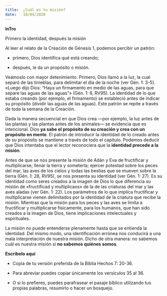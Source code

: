 ```yaml
---
title:  ¿Cuál es tu misión?
date:   18/04/2020
---
```


**inTro**

Primero la identidad, después la misión

Al leer el relato de la Creación de Génesis 1, podemos percibir un patrón:

- primero, Dios identifica qué está creando;

- después, le da un propósito o misión.

Veámoslo con mayor detenimiento. Primero, Dios llamó a la luz, la cual separó de las tinieblas, para delimitar el día de la noche (ver Gén. 1: 3-5). «Luego dijo Dios: “Haya un firmamento en medio de las aguas, para que separe las aguas de las aguas”» (Gén. 1: 6, RV95). La identidad de lo que estaba creando (por ejemplo, el firmamento) se estableció antes de indicar su propósito (dividir las aguas de las aguas). Este patrón se repite a través de toda la semana de la Creación.

Dada la manera secuencial en que Dios crea —por ejemplo, la luz antes de las plantas y las plantas antes de los animales— se evidencia que es intencional. Dios **ya sabe el propósito de su creación y crea con un propósito en mente**. El patrón de introducir la identidad de lo creado antes de su propósito se mantiene a través de todo el capítulo. Podemos deducir que Dios intentaba que el lector reconociera que la **identidad precede a la misión**.

Antes de que se nos presente la misión de Adán y Eva de fructificar y multiplicarse; llenar la tierra y someterla; ejercer potestad sobre los peces del mar, las aves de los cielos y todas las bestias que se mueven sobre la tierra (Gén. 1: 28, RV95), se nos presenta su identidad (ver Gén. 1: 27). Es su identidad como seres creados a la imagen de Dios lo que diferencia su misión de «fructificad y multiplicaos» de la de las criaturas del mar y las aves aladas (ver Gén. 1: 22). Los parámetros de lo que implica fructificar y multiplicarse vienen delimitados por la identidad de la criatura que recibe la misión. Mientras que la misión para los peces y las aves se limita a fructificar y multiplicarse físicamente, para los humanos, que han sido creados a la imagen de Dios, tiene implicaciones intelectuales y espirituales.

La misión no puede entenderse plenamente hasta que se entienda la identidad. Del mismo modo, una identificación errónea nos conducirá a una mala interpretación de nuestra misión. Dicho de otra manera: no sabemos cuál es nuestra misión si **no sabemos quiénes somos**.

**Escríbelo aquí**

- Copia de tu versión preferida de la Biblia Hechos 7: 20-36.

- Para abreviar puedes copiar únicamente los versículos 35 al 36.

- O si lo prefieres, puedes parafrasear el pasaje bíblico utilizando tus propias palabras, resumirlo o hacer un bosquejo.
